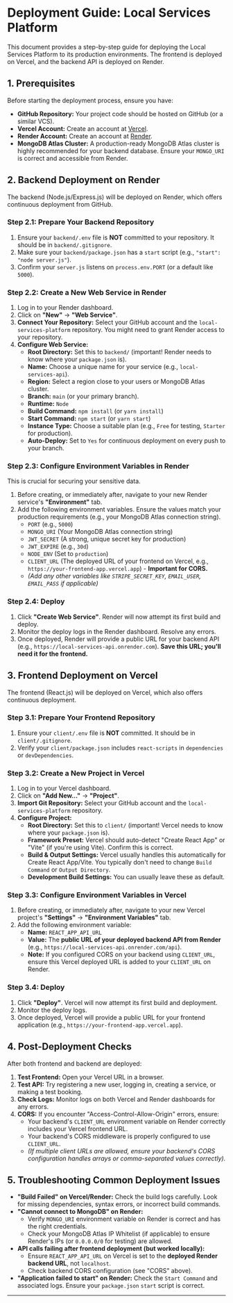 # Deployment Guide: Local Services Platform

This document provides a step-by-step guide for deploying the Local Services Platform to its production environments. The frontend is deployed on Vercel, and the backend API is deployed on Render.

## 1. Prerequisites

Before starting the deployment process, ensure you have:

* **GitHub Repository:** Your project code should be hosted on GitHub (or a similar VCS).
* **Vercel Account:** Create an account at [Vercel](https://vercel.com/).
* **Render Account:** Create an account at [Render](https://render.com/).
* **MongoDB Atlas Cluster:** A production-ready MongoDB Atlas cluster is highly recommended for your backend database. Ensure your `MONGO_URI` is correct and accessible from Render.

## 2. Backend Deployment on Render

The backend (Node.js/Express.js) will be deployed on Render, which offers continuous deployment from GitHub.

### Step 2.1: Prepare Your Backend Repository

1.  Ensure your `backend/.env` file is **NOT** committed to your repository. It should be in `backend/.gitignore`.
2.  Make sure your `backend/package.json` has a `start` script (e.g., `"start": "node server.js"`).
3.  Confirm your `server.js` listens on `process.env.PORT` (or a default like `5000`).

### Step 2.2: Create a New Web Service in Render

1.  Log in to your Render dashboard.
2.  Click on **"New"** -> **"Web Service"**.
3.  **Connect Your Repository:** Select your GitHub account and the `local-services-platform` repository. You might need to grant Render access to your repository.
4.  **Configure Web Service:**
    * **Root Directory:** Set this to `backend/` (important\! Render needs to know where your `package.json` is).
    * **Name:** Choose a unique name for your service (e.g., `local-services-api`).
    * **Region:** Select a region close to your users or MongoDB Atlas cluster.
    * **Branch:** `main` (or your primary branch).
    * **Runtime:** `Node`
    * **Build Command:** `npm install` (or `yarn install`)
    * **Start Command:** `npm start` (or `yarn start`)
    * **Instance Type:** Choose a suitable plan (e.g., `Free` for testing, `Starter` for production).
    * **Auto-Deploy:** Set to `Yes` for continuous deployment on every push to your branch.

### Step 2.3: Configure Environment Variables in Render

This is crucial for securing your sensitive data.

1.  Before creating, or immediately after, navigate to your new Render service's **"Environment"** tab.
2.  Add the following environment variables. Ensure the values match your production requirements (e.g., your MongoDB Atlas connection string).
    * `PORT` (e.g., `5000`)
    * `MONGO_URI` (Your MongoDB Atlas connection string)
    * `JWT_SECRET` (A strong, unique secret key for production)
    * `JWT_EXPIRE` (e.g., `30d`)
    * `NODE_ENV` (Set to `production`)
    * `CLIENT_URL` (The deployed URL of your frontend on Vercel, e.g., `https://your-frontend-app.vercel.app`) - **Important for CORS.**
    * *(Add any other variables like `STRIPE_SECRET_KEY`, `EMAIL_USER`, `EMAIL_PASS` if applicable)*

### Step 2.4: Deploy

1.  Click **"Create Web Service"**. Render will now attempt its first build and deploy.
2.  Monitor the deploy logs in the Render dashboard. Resolve any errors.
3.  Once deployed, Render will provide a public URL for your backend API (e.g., `https://local-services-api.onrender.com`). **Save this URL; you'll need it for the frontend.**

## 3. Frontend Deployment on Vercel

The frontend (React.js) will be deployed on Vercel, which also offers continuous deployment.

### Step 3.1: Prepare Your Frontend Repository

1.  Ensure your `client/.env` file is **NOT** committed. It should be in `client/.gitignore`.
2.  Verify your `client/package.json` includes `react-scripts` in `dependencies` or `devDependencies`.

### Step 3.2: Create a New Project in Vercel

1.  Log in to your Vercel dashboard.
2.  Click on **"Add New..."** -> **"Project"**.
3.  **Import Git Repository:** Select your GitHub account and the `local-services-platform` repository.
4.  **Configure Project:**
    * **Root Directory:** Set this to `client/` (important\! Vercel needs to know where your `package.json` is).
    * **Framework Preset:** Vercel should auto-detect "Create React App" or "Vite" (if you're using Vite). Confirm this is correct.
    * **Build & Output Settings:** Vercel usually handles this automatically for Create React App/Vite. You typically don't need to change `Build Command` or `Output Directory`.
    * **Development Build Settings:** You can usually leave these as default.

### Step 3.3: Configure Environment Variables in Vercel

1.  Before creating, or immediately after, navigate to your new Vercel project's **"Settings"** -> **"Environment Variables"** tab.
2.  Add the following environment variable:
    * **Name:** `REACT_APP_API_URL`
    * **Value:** The **public URL of your deployed backend API from Render** (e.g., `https://local-services-api.onrender.com/api`).
    * **Note:** If you configured CORS on your backend using `CLIENT_URL`, ensure this Vercel deployed URL is added to your `CLIENT_URL` on Render.

### Step 3.4: Deploy

1.  Click **"Deploy"**. Vercel will now attempt its first build and deployment.
2.  Monitor the deploy logs.
3.  Once deployed, Vercel will provide a public URL for your frontend application (e.g., `https://your-frontend-app.vercel.app`).

## 4. Post-Deployment Checks

After both frontend and backend are deployed:

1.  **Test Frontend:** Open your Vercel URL in a browser.
2.  **Test API:** Try registering a new user, logging in, creating a service, or making a test booking.
3.  **Check Logs:** Monitor logs on both Vercel and Render dashboards for any errors.
4.  **CORS:** If you encounter "Access-Control-Allow-Origin" errors, ensure:
    * Your backend's `CLIENT_URL` environment variable on Render correctly includes your Vercel frontend URL.
    * Your backend's CORS middleware is properly configured to use `CLIENT_URL`.
    * *(If multiple client URLs are allowed, ensure your backend's CORS configuration handles arrays or comma-separated values correctly).*

## 5. Troubleshooting Common Deployment Issues

* **"Build Failed" on Vercel/Render:** Check the build logs carefully. Look for missing dependencies, syntax errors, or incorrect build commands.
* **"Cannot connect to MongoDB" on Render:**
    * Verify `MONGO_URI` environment variable on Render is correct and has the right credentials.
    * Check your MongoDB Atlas IP Whitelist (if applicable) to ensure Render's IPs (or `0.0.0.0/0` for testing) are allowed.
* **API calls failing after frontend deployment (but worked locally):**
    * Ensure `REACT_APP_API_URL` on Vercel is set to the **deployed Render backend URL**, not `localhost`.
    * Check backend CORS configuration (see "CORS" above).
* **"Application failed to start" on Render:** Check the `Start Command` and associated logs. Ensure your `package.json` `start` script is correct.

---